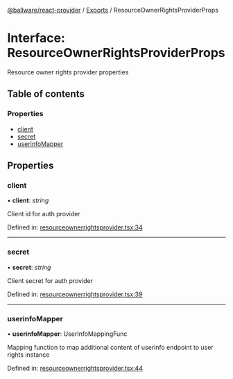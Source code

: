 [@ballware/react-provider](../README.md) / [Exports](../modules.md) / ResourceOwnerRightsProviderProps

# Interface: ResourceOwnerRightsProviderProps

Resource owner rights provider properties

## Table of contents

### Properties

- [client](resourceownerrightsproviderprops.md#client)
- [secret](resourceownerrightsproviderprops.md#secret)
- [userinfoMapper](resourceownerrightsproviderprops.md#userinfomapper)

## Properties

### client

• **client**: *string*

Client id for auth provider

Defined in: [resourceownerrightsprovider.tsx:34](https://github.com/ballware/ballware-client/blob/c28ad0b/packages/react-provider/src/resourceownerrightsprovider.tsx#L34)

___

### secret

• **secret**: *string*

Client secret for auth provider

Defined in: [resourceownerrightsprovider.tsx:39](https://github.com/ballware/ballware-client/blob/c28ad0b/packages/react-provider/src/resourceownerrightsprovider.tsx#L39)

___

### userinfoMapper

• **userinfoMapper**: UserInfoMappingFunc

Mapping function to map additional content of userinfo endpoint to user rights instance

Defined in: [resourceownerrightsprovider.tsx:44](https://github.com/ballware/ballware-client/blob/c28ad0b/packages/react-provider/src/resourceownerrightsprovider.tsx#L44)
